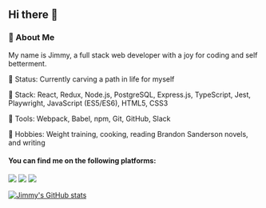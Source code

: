 ## Hi there 👋

<!--
**Jimmy-Vu/jimmy-vu** is a ✨ _special_ ✨ repository because its `README.md` (this file) appears on your GitHub profile.

Here are some ideas to get you started:

- 🔭 I’m currently working on ...
- 🌱 I’m currently learning ...
- 👯 I’m looking to collaborate on ...
- 🤔 I’m looking for help with ...
- 💬 Ask me about ...
- 📫 How to reach me: ...
- 😄 Pronouns: ...
- ⚡ Fun fact: ...
-->
### 💾 About Me
My name is Jimmy, a full stack web developer with a joy for coding and self betterment.

🌆 Status: Currently carving a path in life for myself

🚀 Stack: React, Redux, Node.js, PostgreSQL, Express.js, TypeScript, Jest, Playwright, JavaScript (ES5/ES6), HTML5, CSS3

📐 Tools: Webpack, Babel, npm, Git, GitHub, Slack

🎏 Hobbies: Weight training, cooking, reading Brandon Sanderson novels, and writing

#### You can find me on the following platforms:
[<img src="https://img.shields.io/badge/LinkedIn-0077B5?style=for-the-badge&logo=linkedin&logoColor=white">](https://www.linkedin.com/in/jimmyvu2/)
[<img src="https://img.shields.io/badge/Goodreads-e9e5cd?style=for-the-badge&logo=goodreads&logoColor=553b08" />](https://www.goodreads.com/user/show/98015268-jimmy)
[<img src="https://img.shields.io/badge/Twitter-1DA1F2?style=for-the-badge&logo=twitter&logoColor=white" />](https://twitter.com/thrownewJimmy)

[![Jimmy's GitHub stats](https://github-readme-stats.vercel.app/api?username=Jimmy-Vu&count_private=true)](https://github.com/anuraghazra/github-readme-stats)

